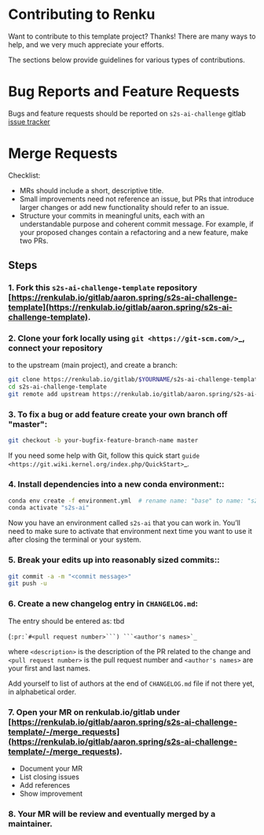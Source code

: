 # Contributing to Renku

Want to contribute to this template project? Thanks!
There are many ways to help, and we very much
appreciate your efforts.

The sections below provide guidelines for various types of contributions.

# Bug Reports and Feature Requests

Bugs and feature requests should be reported on `s2s-ai-challenge` gitlab [issue tracker](https://renkulab.io/gitlab/aaron.spring/s2s-ai-challenge/-/issues/new?issuable_template=bug)


# Merge Requests

Checklist:

- MRs should include a short, descriptive title.
- Small improvements need not reference an issue, but PRs that introduce larger changes or add new functionality should refer to an issue.
- Structure your commits in meaningful units, each with an understandable purpose and coherent commit message. For example, if your proposed changes contain a refactoring and a new feature, make two PRs.

## Steps

### 1. Fork this `s2s-ai-challenge-template` repository [https://renkulab.io/gitlab/aaron.spring/s2s-ai-challenge-template](https://renkulab.io/gitlab/aaron.spring/s2s-ai-challenge-template).

### 2. Clone your fork locally using `git <https://git-scm.com/>`_, connect your repository
   to the upstream (main project), and create a branch:

```bash
git clone https://renkulab.io/gitlab/$YOURNAME/s2s-ai-challenge-template.git
cd s2s-ai-challenge-template
git remote add upstream https://renkulab.io/gitlab/aaron.spring/s2s-ai-challenge-template.git
```

### 3. To fix a bug or add feature create your own branch off "master":

```bash
git checkout -b your-bugfix-feature-branch-name master
```

If you need some help with Git, follow this quick start
`guide <https://git.wiki.kernel.org/index.php/QuickStart>`_.

### 4. Install dependencies into a new conda environment::

```bash
conda env create -f environment.yml  # rename name: "base" to name: "s2s-ai"
conda activate "s2s-ai"
```

Now you have an environment called ``s2s-ai`` that you can work in.
You’ll need to make sure to activate that environment next time you want
to use it after closing the terminal or your system.

### 5. Break your edits up into reasonably sized commits::

```bash
git commit -a -m "<commit message>"
git push -u
```

### 6. Create a new changelog entry in ``CHANGELOG.md``:

The entry should be entered as: tbd

<description> (``:pr:`#<pull request number>```) ```<author's names>`_``

where ``<description>`` is the description of the PR related to the change and
``<pull request number>`` is the pull request number and ``<author's names>`` are your first
and last names.

Add yourself to list of authors at the end of ``CHANGELOG.md`` file if not there yet, in
alphabetical order.

### 7. Open your MR on renkulab.io/gitlab under [https://renkulab.io/gitlab/aaron.spring/s2s-ai-challenge-template/-/merge_requests](https://renkulab.io/gitlab/aaron.spring/s2s-ai-challenge-template/-/merge_requests).

- Document your MR
- List closing issues
- Add references
- Show improvement
   
### 8. Your MR will be review and eventually merged by a maintainer.

